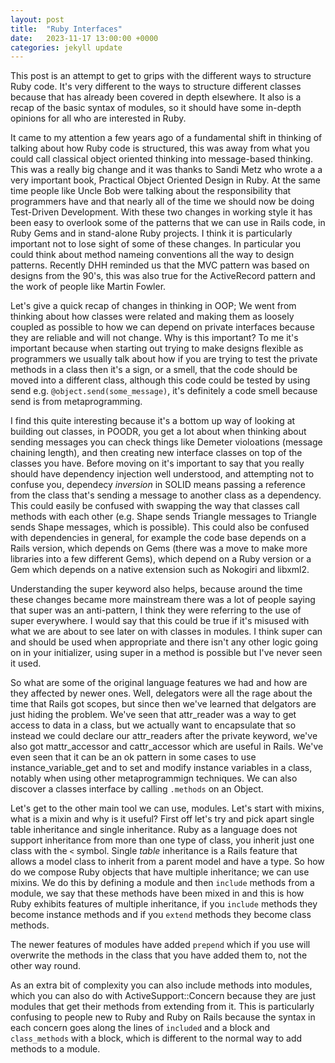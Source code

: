 ```yaml
---
layout: post
title:  "Ruby Interfaces"
date:   2023-11-17 13:00:00 +0000
categories: jekyll update
---
```


This post is an attempt to get to grips with the different ways to structure Ruby code. It's very different to the ways to structure different classes because that has already been covered in depth elsewhere. It also is a recap of the basic syntax of modules, so it should have some in-depth opinions for all who are interested in Ruby.

It came to my attention a few years ago of a fundamental shift in thinking of talking about how Ruby code is structured, this was away from what you could call classical object oriented thinking into message-based thinking. This was a really big change and it was thanks to Sandi Metz who wrote a a very important book, Practical Object Oriented Design in Ruby. At the same time people like Uncle Bob were talking about the responsibility that programmers have and that nearly all of the time we should now be doing Test-Driven Development. With these two changes in working style it has been easy to overlook some of the patterns that we can use in Rails code, in Ruby Gems and in stand-alone Ruby projects. I think it is particularly important not to lose sight of some of these changes. In particular you could think about method nameing conventions all the way to design patterns. Recently DHH reminded us that the MVC pattern was based on designs from the 90's, this was also true for the ActiveRecord pattern and the work of people like Martin Fowler.

Let's give a quick recap of changes in thinking in OOP; We went from thinking about how classes were related and making them as loosely coupled as possible to how we can depend on private interfaces because they are reliable and will not change. Why is this important? To me it's important because when starting out trying to make designs flexible as programmers we usually talk about how if you are trying to test the private methods in a class then it's a sign, or a smell, that the code should be moved into a different class, although this code could be tested by using send e.g. `@object.send(some_message)`, it's definitely a code smell because send is from metaprogramming.

I find this quite interesting because it's a bottom up way of looking at building out classes, in POODR, you get a lot about when thinking about sending messages you can check things like Demeter violoations (message chaining length), and then creating new interface classes on top of the classes you have. Before moving on it's important to say that you really should have dependency injection well understood, and attempting not to confuse you, dependecy *inversion* in SOLID means passing a reference from the class that's sending a message to another class as a dependency. This could easily be confused with swapping the way that classes call methods with each other (e.g. Shape sends Triangle messages to Triangle sends Shape messages, which is possible). This could also be confused with dependencies in general, for example the code base depends on a Rails version, which depends on Gems (there was a move to make more libraries into a few different Gems), which depend on a Ruby version or a Gem which depends on a native extension such as Nokogiri and libxml2.

Understanding the super keyword also helps, because around the time these changes became more mainstream there was a lot of people saying that super was an anti-pattern, I think they were referring to the use of super everywhere. I would say that this could be true if it's misused with what we are about to see later on with classes in modules. I think super can and should be used when appropriate and there isn't any other logic going on in your initializer, using super in a method is possible but I've never seen it used.

So what are some of the original language features we had and how are they affected by newer ones. Well, delegators were all the rage about the time that Rails got scopes, but since then we've learned that delgators are just hiding the problem. We've seen that attr_reader was a way to get access to data in a class, but we actually want to encapsulate that so instead we could declare our attr_readers after the private keyword, we've also got mattr_accessor and cattr_accessor which are useful in Rails. We've even seen that it can be an ok pattern in some cases to use instance_variable_get and to set and modify instance variables in a class, notably when using other metaprogrammign techniques. We can also discover a classes interface by calling `.methods` on an Object.

Let's get to the other main tool we can use, modules. Let's start with mixins, what is a mixin and why is it useful? First off let's try and pick apart single table inheritance and single inheritance. Ruby as a language does not support inheritance from more than one type of class, you inherit just one class with the `<` symbol. Single *table* inheritance is a Rails feature that allows a model class to inherit from a parent model and have a type. So how do we compose Ruby objects that have multiple inheritance; we can use mixins. We do this by defining a module and then `include` methods from a module, we say that these methods have been mixed in and this is how Ruby exhibits features of multiple inheritance, if you `include` methods they become instance methods and if you `extend` methods they become class methods.

The newer features of modules have added `prepend` which if you use will overwrite the methods in the class that you have added them to, not the other way round.

As an extra bit of complexity you can also include methods into modules, which you can also do with ActiveSupport::Concern because they are just modules that get their methods from extending from it. This is particularly confusing to people new to Ruby and Ruby on Rails because the syntax in each concern goes along the lines of `included` and a block and `class_methods` with a block, which is different to the normal way to add methods to a module.